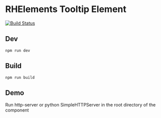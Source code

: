 # RHElements Tooltip Element
[![Build Status](https://travis-ci.org/RHElements/cp-tooltip.svg?branch=master)](https://travis-ci.org/RHElements/cp-tooltip)

## Dev
```
npm run dev
```

## Build
```
npm run build
```

## Demo
Run http-server or python SimpleHTTPServer in the root directory of the component
